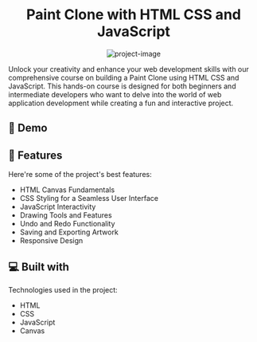 <h1 align="center" id="title">Paint Clone with HTML CSS and JavaScript</h1>

<p align="center"><img src="https://media.graphassets.com/SaZfwkN2Ryeo8RgDa4gn" alt="project-image"></p>

<p id="description">Unlock your creativity and enhance your web development skills with our comprehensive course on building a Paint Clone using HTML CSS and JavaScript. This hands-on course is designed for both beginners and intermediate developers who want to delve into the world of web application development while creating a fun and interactive project.</p>

<h2>🚀 Demo</h2>

<h2>🧐 Features</h2>

Here're some of the project's best features:

- HTML Canvas Fundamentals
- CSS Styling for a Seamless User Interface
- JavaScript Interactivity
- Drawing Tools and Features
- Undo and Redo Functionality
- Saving and Exporting Artwork
- Responsive Design

<h2>💻 Built with</h2>

Technologies used in the project:

- HTML
- CSS
- JavaScript
- Canvas
